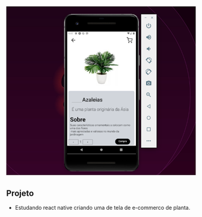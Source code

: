 <h1>
 <img src="./src//assets/tela.png" alt="">
</h1>

## Projeto
- Estudando react native criando uma de tela de e-commerco de planta.